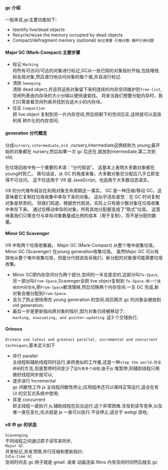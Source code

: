 #### gc 介绍
一般来说,gc主要功能如下:  
- Identify live/dead objects
- Recycle/reuse the memory occupied by dead objects
- Compact/defragment memory (optional)
`标记清理 引用计数-循环引用问题`
#### Major GC (Mark-Compact) 主要步骤
- 标记 `Marking`  
将所有可访问/可达的对象进行标记,GC从一些已知的对象指针开始,包括堆栈和全局对象,然后递归地访问对象的每个值,并且进行标记.  
- 清除  `Sweeping`  
清除 dead object,并且将这些对象留下来的连续的内存空间维护到`free-list`,空闲列表由内存块的大小分隔以便快速查找。 将来当我们想要分配内存时，我们只需查看空闲列表并找到合适大小的内存块。  
- 压实 `Compaction`    
把 live object 复制到另一片内存空间,然后把剩下的空间压实.这样就可以高效利用 碎片化的内存空间;
#### generation 分代概览
分成`nursery,intermediate,old `,nursery,intermediate这俩统称为 young;最开始的对象都在 nursery,然后如果一次 gc 后还在,就放到intermediate,第二次到 old;  

在垃圾回收中有一个重要的术语：“分代假说”。 这基本上表明大多数对象都在young时死亡。 换句话说，从 GC 的角度来看，大多数对象在分配后几乎立即变得不可访问。 这不仅适用于 V8 或 JavaScript，也适用于大多数动态语言。

V8 的分代堆布局旨在利用对象生命周期这一事实。 GC 是一种压缩/移动 GC，这意味着它复制在垃圾收集中幸存下来的对象。 这似乎违反直觉：在 GC 时间复制对象是昂贵的。 但我们知道，根据世代假说，实际上只有极少数对象在垃圾收集中幸存下来。 通过仅移动幸存的对象，所有其他分配都变成了“隐式”垃圾。 这意味着我们只需支付与幸存对象数量成比例的成本（用于复制），而不是分配的数量。

#### Minor GC   Scavenger
V8 中有两个垃圾收集器。 Major GC (Mark-Compact) 从整个堆中收集垃圾。 Minor GC (Scavenger) 在young generation收集垃圾。 虽然Major GC 可以有效地从整个堆中收集垃圾，但是分代假说告诉我们，新分配的对象很可能需要垃圾收集。  
- Minor GC把内存空间分为两个部分,空间的一半总是空的,这部分叫`To-Space`,另一部分叫`From-Space`,Scavenger会把 live object复制到 `To-Space-即一个连续的内存空间`,把`From-Space`都清理掉,然后切换两个内存空间.一旦 GC 完成,新对象会被分配到`From-Space`.    
- 且为了防止很快用完 young generation 的空间,经历两次 gc 的对象会被放到 old generation;   
- 最后一步是更新指向原对象的指针,因为对象已经被移动了;   
`marking, evacuating, and pointer-updating `这3 个交错执行;  

#### Orinoco 
`Orinoco use latest and greatest parallel, incremental and concurrent techniques`,基本定义如下  
- 并行  parallel  
主线程和辅助线程同时运行,承担类似的工作量,这是一种`stop the world-完全停顿`的方法,但是暂停时间变少了`因为有多个线程`.由于js 堆暂停,则辅助线程只用做好线程同步就可以;  
- 逐步进行 Incremental  
gc 间歇性工作.js 主线程间歇性停止;应用程序还可以保持正常运行,适合在有 UI 的交互式系统中使用;
- 并发  concurrent  
即主线程一直执行 js,辅助线程在后台运行.这个非常困难.涉及到读写竞争,以及堆一直在变化;优点就是 js 一直可以执行.不会停止;适合于 webgl 游戏;

#### v8 中 gc 的状态
`Scavenging`  
不同线程之间通过原子读写来同步,  
`Major GC`  
并发标记,并发清理,并行压缩和更新指针;  
`Idle-time GC`  
空闲时间去 gc.例子就是 gmail. 或者 动画渲染.16ms 内有空闲时间然后就去 gc  